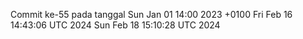 Commit ke-55 pada tanggal Sun Jan 01 14:00 2023 +0100
Fri Feb 16 14:43:06 UTC 2024
Sun Feb 18 15:10:28 UTC 2024
